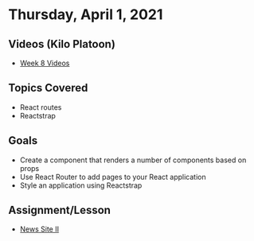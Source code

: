 # Thursday, April 1, 2021

## Videos (Kilo Platoon)
* [Week 8 Videos](https://www.youtube.com/playlist?list=PLu0CiQ7bzwETyxQsXFj_HYt9VyTViUnu8)

## Topics Covered
- React routes
- Reactstrap

## Goals
- Create a component that renders a number of components based on props
- Use React Router to add pages to your React application
- Style an application using Reactstrap

## Assignment/Lesson

* [News Site II](https://github.com/novemberplatoon/news-site-II)
